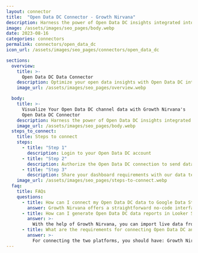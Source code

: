 ```yaml
---
layout: connector
title:  "Open Data DC Connector - Growth Nirvana"
description: Harness the power of Open Data DC insights integrated into Looker Studio for strategic public data exploration.
image: /assets/images/seo_pages/body.webp
date: 2023-08-16
categories: connectors
permalink: connectors/open_data_dc
icon_url: /assets/images/seo_pages/connectors/open_data_dc

sections:
  overview:
    title: >-
      Open Data DC Data Connector
    description: Optimize your open data insights with Open Data DC integration. Seamlessly merge public data from Open Data DC with Looker Studio's analytical capabilities, unlocking insights that drive data exploration, civic engagement, and operational excellence.
    image_url: /assets/images/seo_pages/overview.webp

  body:
    title: >-
      Visualize Your Open Data DC channel data with Growth Nirvana's
      Open Data DC Connector
    description: Harness the power of Open Data DC insights integrated into Looker Studio for strategic public data exploration.
    image_url: /assets/images/seo_pages/body.webp
  steps_to_connect:
    title: Steps to connect
    steps:
      - title: "Step 1"
        description: Login to your Open Data DC account
      - title: "Step 2"
        description: Authorize the Open Data DC connection to send data to Growth Nirvana
      - title: "Step 3"
        description: Share your dashboard requirements with our data team. We will build the report for you.
    image_url: /assets/images/seo_pages/steps-to-connect.webp
  faq:
    title: FAQs
    questions:
      - title: How can I connect my Open Data DC data to Google Data Studio/Looker Studio?
        answer: Growth Nirvana offers a straightforward no-code interface to connect to Open Data DC data sources.
      - title: How can I generate Open Data DC data reports in Looker Studio?
        answer: >-
          With the help of Growth Nirvana, you can import live data from Open Data DC into Looker Studio. These data can be viewed in charts, tables, and dashboards to generate branded reports that can be shared instantly.
      - title: What are the requirements for connecting Open Data DC and Looker Studio?
        answer: >-
          For connecting the two platforms, you should have: Growth Nirvana Account and Open Data DC Ads Account
---
```

